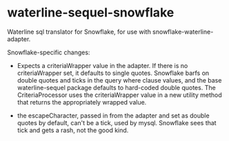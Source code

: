 # waterline-sequel-snowflake

Waterline sql translator for Snowflake, for use with snowflake-waterline-adapter.

Snowflake-specific changes:

 - Expects a criteriaWrapper value in the adapter. If there is no criteriaWrapper set, it defaults to single quotes. Snowflake barfs on double quotes and ticks in the query where clause values, and the base waterline-sequel package defaults to hard-coded double quotes. The CriteriaProcessor uses the criteriaWrapper value in a new utility method that returns the appropriately wrapped value.

 - the escapeCharacter, passed in from the adapter and set as double quotes by default, can't be a tick, used by mysql. Snowflake sees that tick and gets a rash, not the good kind.
